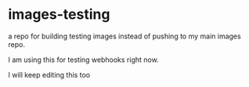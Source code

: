 # images-testing
a repo for building testing images instead of pushing to my main images repo.

I am using this for testing webhooks right now.

I will keep editing this too
